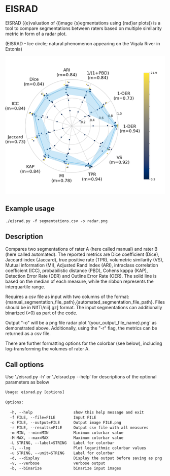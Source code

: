 # EISRAD
EISRAD ({e}valuation of {i}mage {s}egmentations using {rad}ar plots)) is a tool to compare segmentations between raters based on multiple similarity metric in form of a radar plot. 

(EISRAD - Ice circle; natural phenomenon appearing on the Vigala River in Estonia)

![polar plot example](polar.png)

## Example usage
```
./eisrad.py -f segmentations.csv -o radar.png
```

## Description
Compares two segmentations of rater A (here called manual) and rater B (here called automated). The reported metrics are Dice coefficient (Dice), Jaccard index (Jaccard), true positive rate (TPR), volumetric similarity (VS), Mutual information (MI), Adjusted Rand Index (ARI), intraclass correlation coefficient (ICC), probabilistic distance (PBD), Cohens kappa (KAP), Detection Error Rate (DER) and Outline Error Rate (OER). The solid line is based on the median of each measure, while the ribbon represents the interquartile range.

Requires a csv file as input with two columns of the format: {manual_segmentation_file_path},{automated_segmentation_file_path}. Files should be in NIfTI/nii[.gz] format. The input segmentations can additionally binarized (>0) as part of the code. 

Output "-o" will be a png file radar plot '{your_output_file_name}.png' as demonstrated above. Additionally, using the "-r" flag, the metrics can be returned as a csv file. 

There are further formatting options for the colorbar (see below), including log-transforming the volumes of rater A. 

## Call options

Use './eisrad.py -h' or './eisrad.py --help' for descriptions of the optional parameters as below

```
Usage: eisrad.py [options]

Options:

  -h, --help                  show this help message and exit
  -f FILE, --file=FILE        Input FILE
  -o FILE, --output=FILE      Output image FILE.png
  -r FILE, --results=FILE     Output csv file with all measures
  -m MIN, --min=MIN           Minimum colorbar value
  -M MAX, --max=MAX           Maximum colorbar value
  -L STRING, --label=STRING   Label for colorbar
  -l, --log                   Plot logarithmic colorbar values
  -u STRING, --unit=STRING    Label for colorbar
  -d, --display               Display the output before saving as png
  -v, --verbose               verbose output
  -b, --binarize              binarize input images
```